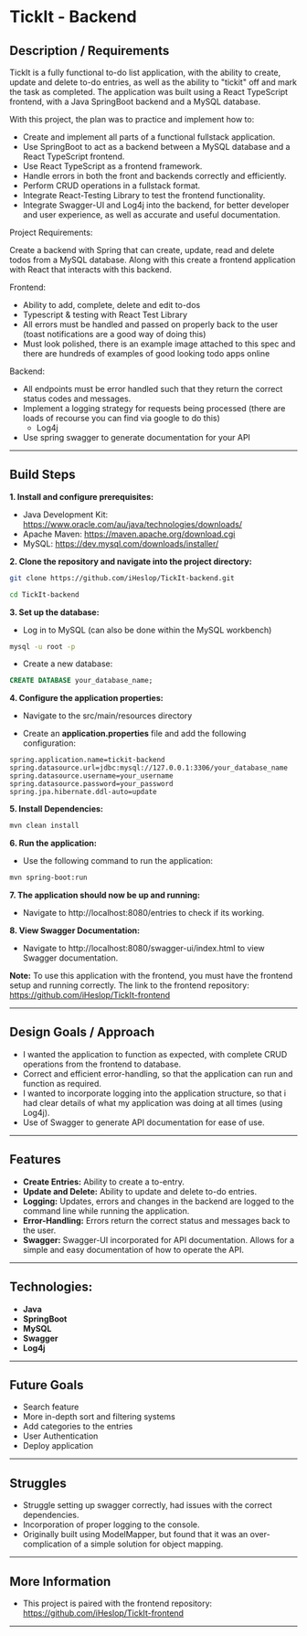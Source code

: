 # TickIt - Backend

## Description / Requirements

TickIt is a fully functional to-do list application, with the ability to create, update and delete to-do entries, as well as the ability to "tickit" off and mark the task as completed. The application was built using a React TypeScript frontend, with a Java SpringBoot backend and a MySQL database.

With this project, the plan was to practice and implement how to:

- Create and implement all parts of a functional fullstack application.
- Use SpringBoot to act as a backend between a MySQL database and a React TypeScript frontend.
- Use React TypeScript as a frontend framework.
- Handle errors in both the front and backends correctly and efficiently.
- Perform CRUD operations in a fullstack format.
- Integrate React-Testing Library to test the frontend functionality.
- Integrate Swagger-UI and Log4j into the backend, for better developer and user experience, as well as accurate and useful documentation.

Project Requirements:

Create a backend with Spring that can create, update, read and delete todos from a MySQL database. Along with this create a frontend application with React that interacts with this backend.

Frontend:

- Ability to add, complete, delete and edit to-dos
- Typescript & testing with React Test Library
- All errors must be handled and passed on properly back to the user (toast notifications are a good way of doing this)
- Must look polished, there is an example image attached to this spec and there are hundreds of examples of good looking todo apps online

Backend:

- All endpoints must be error handled such that they return the correct status codes and messages.
- Implement a logging strategy for requests being processed (there are loads of recourse you can find via google to do this)
  - Log4j
- Use spring swagger to generate documentation for your API

---

## Build Steps

**1. Install and configure prerequisites:**

- Java Development Kit: https://www.oracle.com/au/java/technologies/downloads/
- Apache Maven: https://maven.apache.org/download.cgi
- MySQL: https://dev.mysql.com/downloads/installer/

**2. Clone the repository and navigate into the project directory:**

```bash
git clone https://github.com/iHeslop/TickIt-backend.git
```

```bash
cd TickIt-backend
```

**3. Set up the database:**

- Log in to MySQL (can also be done within the MySQL workbench)

```bash
mysql -u root -p
```

- Create a new database:

```sql
CREATE DATABASE your_database_name;
```

**4. Configure the application properties:**

- Navigate to the src/main/resources directory

- Create an **application.properties** file and add the following configuration:

```properties
spring.application.name=tickit-backend
spring.datasource.url=jdbc:mysql://127.0.0.1:3306/your_database_name
spring.datasource.username=your_username
spring.datasource.password=your_password
spring.jpa.hibernate.ddl-auto=update
```

**5. Install Dependencies:**

```sh
mvn clean install
```

**6. Run the application:**

- Use the following command to run the application:

```sh
mvn spring-boot:run
```

**7. The application should now be up and running:**

- Navigate to http://localhost:8080/entries to check if its working.

**8. View Swagger Documentation:**

- Navigate to http://localhost:8080/swagger-ui/index.html to view Swagger documentation.

**Note:** To use this application with the frontend, you must have the frontend setup and running correctly.
The link to the frontend repository: https://github.com/iHeslop/TickIt-frontend

---

## Design Goals / Approach

- I wanted the application to function as expected, with complete CRUD operations from the frontend to database.
- Correct and efficient error-handling, so that the application can run and function as required.
- I wanted to incorporate logging into the application structure, so that i had clear details of what my application was doing at all times (using Log4j).
- Use of Swagger to generate API documentation for ease of use.

---

## Features

- **Create Entries:** Ability to create a to-entry.
- **Update and Delete:** Ability to update and delete to-do entries.
- **Logging:** Updates, errors and changes in the backend are logged to the command line while running the application.
- **Error-Handling:** Errors return the correct status and messages back to the user.
- **Swagger:** Swagger-UI incorporated for API documentation. Allows for a simple and easy documentation of how to operate the API.

---

## Technologies:

- **Java**
- **SpringBoot**
- **MySQL**
- **Swagger**
- **Log4j**

---

## Future Goals

- Search feature
- More in-depth sort and filtering systems
- Add categories to the entries
- User Authentication
- Deploy application

---

## Struggles

- Struggle setting up swagger correctly, had issues with the correct dependencies.
- Incorporation of proper logging to the console.
- Originally built using ModelMapper, but found that it was an over-complication of a simple solution for object mapping.

---

## More Information

- This project is paired with the frontend repository: https://github.com/iHeslop/TickIt-frontend

---
